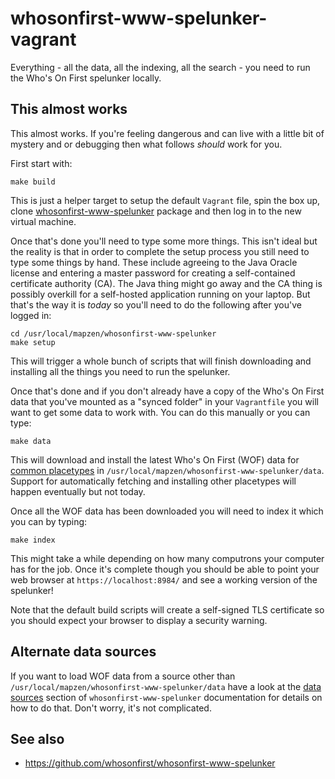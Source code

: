 # whosonfirst-www-spelunker-vagrant

Everything - all the data, all the indexing, all the search - you need to run
the Who's On First spelunker locally.

## This almost works

This almost works. If you're feeling dangerous and can live with a little bit of mystery and or debugging then what follows _should_ work for you.

First start with:

```
make build
```

This is just a helper target to setup the default `Vagrant` file, spin the box up, clone [whosonfirst-www-spelunker](https://github.com/whosonfirst/whosonfirst-www-spelunker) package and then log in to the new virtual machine.

Once that's done you'll need to type some more things. This isn't ideal but the reality is that in order to complete the setup process you still need to type some things by hand. These include agreeing to the Java Oracle license and entering a master password for creating a self-contained certificate authority (CA). The Java thing might go away and the CA thing is possibly overkill for a self-hosted application running on your laptop. But that's the way it is _today_ so you'll need to do the following after you've logged in:

```
cd /usr/local/mapzen/whosonfirst-www-spelunker
make setup
```

This will trigger a whole bunch of scripts that will finish downloading and installing all the things you need to run the spelunker.

Once that's done and if you don't already have a copy of the Who's On First data that you've mounted as a "synced folder" in your `Vagrantfile` you will want to get some data to work with. You can do this manually or you can type:

```
make data
```

This will download and install the latest Who's On First (WOF) data for [common placetypes](https://github.com/whosonfirst/whosonfirst-placetypes#common-c) in `/usr/local/mapzen/whosonfirst-www-spelunker/data`. Support for automatically fetching and installing other placetypes will happen eventually but not today.

Once all the WOF data has been downloaded you will need to index it which you can by typing:

```
make index
```

This might take a while depending on how many computrons your computer has for the job. Once it's complete though you should be able to point your web browser at `https://localhost:8984/` and see a working version of the spelunker!
 
Note that the default build scripts will create a self-signed TLS certificate so you should expect your browser to display a security warning.

## Alternate data sources

If you want to load WOF data from a source other than `/usr/local/mapzen/whosonfirst-www-spelunker/data` have a look at the [data sources](https://github.com/whosonfirst/whosonfirst-www-spelunker#data-sources) section of `whosonfirst-www-spelunker` documentation for details on how to do that. Don't worry, it's not complicated.

## See also

* https://github.com/whosonfirst/whosonfirst-www-spelunker
